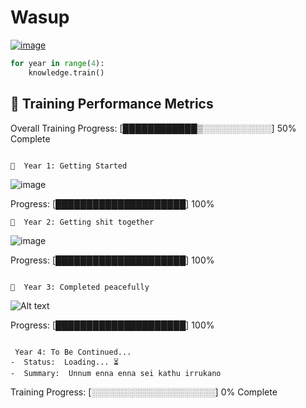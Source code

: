 # Wasup 

[![image](https://drive.google.com/uc?export=view&id=1zBkxGE8es5eE1K6HM7Myt5wOsZXCs9bh)](https://drive.google.com/file/d/1zBkxGE8es5eE1K6HM7Myt5wOsZXCs9bh/view?usp=drive_link)

```python
for year in range(4):
    knowledge.train()

```
## 🧠 Training Performance Metrics

Overall Training Progress: [████████████▒░░░░░░░░░░░] 50% Complete
```

📅  Year 1: Getting Started 
```
![image](https://github.com/user-attachments/assets/36d82932-7d5b-422d-8bcf-34476457709d)

Progress: [█████████████████████] 100%
```
📅  Year 2: Getting shit together
```
![image](https://github.com/user-attachments/assets/7b3e11e5-6e21-43a8-afd8-724bfe6a8c73)

Progress: [█████████████████████] 100%
```

📅  Year 3: Completed peacefully 
```

![Alt text](https://media1.giphy.com/media/v1.Y2lkPTc5MGI3NjExcHpqY2kyYnh4NmZlbncydjd4NTl2N2xnNmMwNDFrb203Z3Q2eTlsOCZlcD12MV9pbnRlcm5hbF9naWZfYnlfaWQmY3Q9Zw/blSTtZehjAZ8I/giphy.gif)

Progress: [█████████████████████] 100%
```

 Year 4: To Be Continued... 
-  Status:  Loading... ⏳
-  Summary:  Unnum enna enna sei kathu irrukano

```
Training Progress: [░░░░░░░░░░░░░░░░░░░░] 0% Complete
